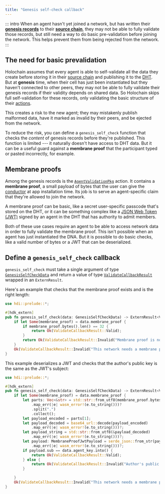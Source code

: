 ```yaml
---
title: "Genesis self-check callback"
---
```


::: intro
When an agent hasn't yet joined a network, but has written their [**genesis records**](/concepts/3_source_chain/#source-chain-your-own-data-store) to their [**source chain**](/concepts/3_source_chain/), they may not be able to fully validate those records, but still need a way to do basic pre-validation before joining the network. This helps prevent them from being rejected from the network.
:::

## The need for basic prevalidation

Holochain assumes that every agent is able to self-validate all the data they create before storing it in their [source chain](/concepts/3_source_chain/) and publishing it to the [DHT](/concepts/4_dht/). But at **genesis** time, when their cell has just been instantiated but they haven't connected to other peers, they may not be able to fully validate their genesis records if their validity depends on shared data. So Holochain skips full self-validation for these records, only validating the basic structure of their [actions](/build/working-with-data/#entries-actions-and-records-primary-data).

This creates a risk to the new agent; they may mistakenly publish malformed data, have it marked as invalid by their peers, and be ejected from the network.

To reduce the risk, you can define a `genesis_self_check` function that checks the _content_ of genesis records before they're published. This function is limited --- it naturally doesn't have access to DHT data. But it can be a useful guard against a **membrane proof** that the participant typed or pasted incorrectly, for example.

## Membrane proofs

Among the genesis records is the [`AgentValidationPkg`](https://docs.rs/holochain_integrity_types/latest/holochain_integrity_types/action/enum.Action.html#variant.AgentValidationPkg) action. It contains a **membrane proof**, a small payload of bytes that the user can give the [conductor](/concepts/2_application_architecture/#conductor) at app installation time. Its job is to serve an agent-specific claim that they're allowed to join the network.

A membrane proof can be basic, like a secret user-specific passcode that's stored on the DHT, or it can be something complex like a [JSON Web Token (JWT)](https://jwt.io/) signed by an agent in the DHT that has authority to admit members.

Both of these use cases require an agent to be able to access network data in order to fully validate the membrane proof. This isn't possible when an agent has just instantiated the DNA. But it is possible to do basic checks, like a valid number of bytes or a JWT that can be deserialized.

## Define a `genesis_self_check` callback

`genesis_self_check` must take a single argument of type [`GenesisSelfCheckData`](https://docs.rs/hdi/latest/hdi/prelude/type.GenesisSelfCheckData.html) and return a value of type [`ValidateCallbackResult`](https://docs.rs/hdi/latest/hdi/prelude/enum.ValidateCallbackResult.html) wrapped in an `ExternResult`.

Here's an example that checks that the membrane proof exists and is the right length:

```rust
use hdi::prelude::*;

#[hdk_extern]
pub fn genesis_self_check(data: GenesisSelfCheckData) -> ExternResult<ValidateCallbackResult> {
    if let Some(membrane_proof) = data.membrane_proof {
        if membrane_proof.bytes().len() == 32 {
            return Ok(ValidateCallbackResult::Valid);
        }
        return Ok(ValidateCallbackResult::Invalid("Membrane proof is not the right length. Please check it and enter it again.".into()));
    }
    Ok(ValidateCallbackResult::Invalid("This network needs a membrane proof to join.".into()))
}
```

This example deserializes a JWT and checks that the author's public key is the same as the JWT's subject:

```rust
use hdi::prelude::*;

#[hdk_extern]
pub fn genesis_self_check(data: GenesisSelfCheckData) -> ExternResult<ValidateCallbackResult> {
    if let Some(membrane_proof) = data.membrane_proof {
        let parts: Vec<&str> = std::str::from_utf8(membrane_proof.bytes())
            .map_err(|e| wasm_error!(e.to_string()))?
            .split(".")
            .collect();
        let payload_encoded = parts[1];
        let payload_decoded = base64_url::decode(payload_encoded)
            .map_err(|e| wasm_error!(e.to_string()))?;
        let payload_string = std::str::from_utf8(&payload_decoded)
            .map_err(|e| wasm_error!(e.to_string()))?;
        let payload: MembraneProofJwtPayload = serde_json::from_str(payload_string)
            .map_err(|e| wasm_error!(e.to_string()))?;
        if payload.sub == data.agent_key.into() {
            return Ok(ValidateCallbackResult::Valid);
        } else {
            return Ok(ValidateCallbackResult::Invalid("Author's public key doesn't match membrane proof".into()));
        }

    }
    Ok(ValidateCallbackResult::Invalid("This network needs a membrane proof to join.".into()))
}
```
